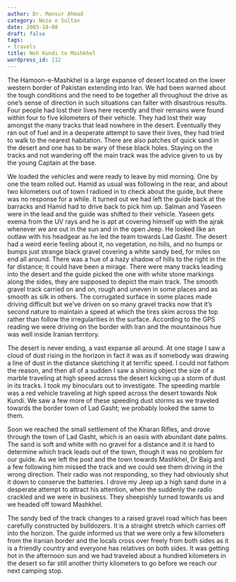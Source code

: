 ```yaml
---
author: Dr. Mansur Ahmad
category: Neza e Sultan
date: 2003-10-08
draft: false
tags:
- travels
title: Noh Kundi to Mashkhel
wordpress_id: 112
---
```


The Hamoon-e-Mashkhel is a large expanse of desert located on the lower western border of Pakistan extending into Iran. We had been warned about the tough conditions and the need to be together all throughout the drive as one’s sense of direction in such situations can falter with disastrous results. Four people had lost their lives here recently and their remains were found within four to five kilometers of their vehicle. They had lost their way amongst the many tracks that lead nowhere in the desert. Eventually they ran out of fuel and in a desperate attempt to save their lives, they had tried to walk to the nearest habitation. There are also patches of quick sand in the desert and one has to be wary of these black holes. Staying on the tracks and not wandering off the main track was the advice given to us by the young Captain at the base.

We loaded the vehicles and were ready to leave by mid morning. One by one the team rolled out. Hamid as usual was following in the rear, and about two kilometers out of town I radioed in to check about the guide, but there was no response for a while. It turned out we had left the guide back at the barracks and Hamid had to drive back to pick him up. Salman and Yaseen were in the lead and the guide was shifted to their vehicle. Yaseen gets exema from the UV rays and he is apt at covering himself up with the ajrak whenever we are out in the sun and in the open Jeep. He looked like an outlaw with his headgear as he led the team towards Lad Gasht. The desert had a weird eerie feeling about it, no vegetation, no hills, and no humps or bumps just strange black gravel covering a white sandy bed, for miles on end all around. There was a hue of a hazy shadow of hills to the right in the far distance; it could have been a mirage. There were many tracks leading into the desert and the guide picked the one with white stone markings along the sides, they are supposed to depict the main track. The smooth gravel track carried on and on, rough and uneven in some places and as smooth as silk in others. The corrugated surface in some places made driving difficult but we’ve driven on so many gravel tracks now that it’s second nature to maintain a speed at which the tires skim across the top rather than follow the irregularities in the surface. According to the GPS reading we were driving on the border with Iran and the mountainous hue was well inside Iranian territory.

The desert is never ending, a vast expanse all around. At one stage I saw a cloud of dust rising in the horizon in fact it was as if somebody was drawing a line of dust in the distance sketching it at terrific speed. I could not fathom the reason, and then all of a sudden I saw a shining object the size of a marble traveling at high speed across the desert kicking up a storm of dust in its tracks. I took my binoculars out to investigate. The speeding marble was a red vehicle traveling at high speed across the desert towards Nok Kundi. We saw a few more of these speeding dust storms as we traveled towards the border town of Lad Gasht; we probably looked the same to them.

Soon we reached the small settlement of the Kharan Rifles, and drove through the town of Lad Gasht, which is an oasis with abundant date palms. The sand is soft and white with no gravel for a distance and it is hard to determine which track leads out of the town, though it was no problem for our guide. As we left the post and the town towards Mashkhel, Dr Baig and a few following him missed the track and we could see them driving in the wrong direction. Their radio was not responding, so they had obviously shut it down to conserve the batteries. I drove my Jeep up a high sand dune in a desperate attempt to attract his attention, when the suddenly the radio crackled and we were in business. They sheepishly turned towards us and we headed off toward Mashkhel.

The sandy bed of the track changes to a raised gravel road which has been carefully constructed by bulldozers. It is a straight stretch which carries off into the horizon. The guide informed us that we were only a few kilometers from the Iranian border and the locals cross over freely from both sides as it is a friendly country and everyone has relatives on both sides. It was getting hot in the afternoon sun and we had traveled about a hundred kilometers in the desert so far still another thirty kilometers to go before we reach our next camping stop.